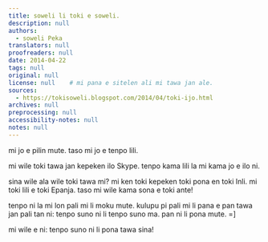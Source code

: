 ```yaml
---
title: soweli li toki e soweli.
description: null
authors:
  - soweli Peka
translators: null
proofreaders: null
date: 2014-04-22
tags: null
original: null
license: null    # mi pana e sitelen ali mi tawa jan ale.
sources:
  - https://tokisoweli.blogspot.com/2014/04/toki-ijo.html
archives: null
preprocessing: null
accessibility-notes: null
notes: null
---
```


mi jo e pilin mute. taso mi jo e tenpo lili.

mi wile toki tawa jan kepeken ilo Skype. tenpo kama lili la mi kama jo e ilo ni.

sina wile ala wile toki tawa mi? mi ken toki kepeken toki pona en toki Inli. mi toki lili e toki Epanja. taso mi wile kama sona e toki ante!

tenpo ni la mi lon pali mi li moku mute. kulupu pi pali mi li pana e pan tawa jan pali tan ni: tenpo suno ni li tenpo suno ma. pan ni li pona mute. =]

mi wile e ni: tenpo suno ni li pona tawa sina!

